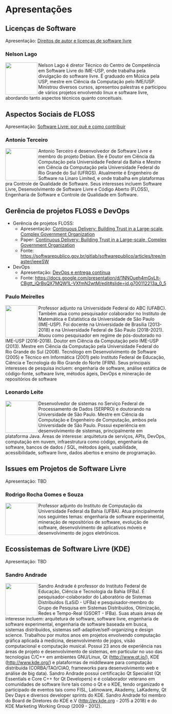 # Apresentações

## Licenças de Software

Apresentação:
[Direitos de autor e licenças de software livre](licencas-soft-livre-2021.odp?raw=true)

### Nelson Lago

<img src="http://servicosweb.cnpq.br/wspessoa/servletrecuperafoto?tipo=1&id=K4235407H0" height="100" align="left">

Nelson Lago é diretor Técnico do Centro de Competência em Software Livre do IME-USP, onde trabalha pela divulgação do software livre. É graduado em Música pela USP, mestre em Ciência da Computação pelo IME/USP. Ministrou diversos cursos, apresentou palestras e participou de vários projetos envolvendo linux e software livre, abordando tanto aspectos técnicos quanto conceituais.

## Aspectos Sociais de FLOSS

Apresentação:
[Software Livre: por quê e como contribuir](sl-contribuir.pdf?raw=true)

### Antonio Terceiro

<img src="https://terceiro.xyz/photo.jpg" height="100" align="left">

Antonio Terceiro é desenvolvedor de Software Livre e membro do projeto Debian. Ele é Doutor em Ciência da Computação pela Universidade Federal da Bahia e Mestre em Ciência da Computação pela Universidade Federal do Rio Grande do Sul (UFRGS). Atualmente é Engenheiro de Software na Linaro Limited, e onde trabalha em plataformas pra Controle de Qualidade de Software. Seus interesses incluem Software Livre, Desenvolvimento de Software Livre e Código Aberto (FLOSS), Engenharia de Software e Controle de Qualidade em Software.

## Gerência de projetos FLOSS e DevOps

- Gerência de projetos FLOSS:
  - Apresentação: [Continuous Delivery: Building Trust in a Large-scale, Complex Government Organization](IEEE-SW-CD-SPB-presentation.pdf?raw=true)
  - Paper: [Continuous Delivery: Building Trust in a Large-scale, Complex Government Organization](IEEE-SW-CD-SPB-paper.pdf?raw=true)
  - Fonte: https://softwarepublico.gov.br/gitlab/softwarepublico/articles/tree/master/ieeeSW
- DevOps
  - Apresentação: [DevOps e entrega contínua](2021-10-29_DevOps_UFBA.pdf?raw=true)
  - Fonte: https://docs.google.com/presentation/d/1NNOueh4mGvLlt-CBgtt_iQrBsQX7MQW1L-VXfmN2wtM/edit#slide=id.g700112213a_0_5

### Paulo Meirelles

<img src="http://servicosweb.cnpq.br/wspessoa/servletrecuperafoto?tipo=1&id=K4188461E1" height="100" align="left">

Professor adjunto na Universidade Federal do ABC (UFABC). Também atua como pesquisador colaborador no Instituto de Matemática e Estatística da Universidade de São Paulo (IME-USP). Foi docente na Universidade de Brasília (2013-2018) e na Universidade Federal de São Paulo (2018-2021). Atuou como pesquisador em regime de pós-doutorado no IME-USP (2016-2018). Doutor em Ciência da Computação pelo IME-USP (2013). Mestre em Ciência da Computação pela Universidade Federal do Rio Grande do Sul (2008). Tecnólogo em Desenvolvimento de Software (2005) e Técnico em Informática (2001) pelo Instituto Federal de Educação, Ciência e Tecnologia do Rio Grande do Norte (IFRN). Seus principais interesses de pesquisa incluem: engenharia de software, análise estática de código-fonte, software livre, métodos ágeis, DevOps e mineração de repositórios de software

### Leonardo Leite

<img src="http://servicosweb.cnpq.br/wspessoa/servletrecuperafoto?tipo=1&id=K4489217E0" height="100" align="left">

Desenvolvedor de sistemas no Serviço Federal de Processamento de Dados (SERPRO) e doutorando na Universidade de São Paulo. Mestre em Ciência da Computação e Engenheiro de Computação, ambos pela Universidade de São Paulo. Possui experiência em desenvolvimento de sistemas, principalmente em plataforma Java. Áreas de interesse: arquitetura de serviços, APIs, DevOps, computação em nuvem, infraestrutura como código, engenharia de software, bancos de dados / SQL, métodos ágeis, usabilidade, acessibilidade, software livre, dados abertos e ensino de programação.

## Issues em Projetos de Software Livre

Apresentação: TBD

### Rodrigo Rocha Gomes e Souza

<img src="http://servicosweb.cnpq.br/wspessoa/servletrecuperafoto?tipo=1&id=K4189462A2" height="100" align="left">

Professor adjunto do Instituto de Computação da Universidade Federal da Bahia (UFBA). Atua principalmente nos seguintes temas: engenharia de software experimental, mineração de repositórios de software, evolução de software, desenvolvimento de aplicativos móveis e desenvolvimento de jogos eletrônicos.


## Ecossistemas de Software Livre (KDE)

Apresentação: TBD

### Sandro Andrade

<img src="http://servicosweb.cnpq.br/wspessoa/servletrecuperafoto?tipo=1&id=K4768539A8" height="100" align="left">

Sandro Andrade é professor do Instituto Federal de Educação, Ciência e Tecnologia da Bahia (IFBa). É pesquisador-colaborador do Laboratório de Sistemas Distribuídos (LaSiD - UFBa) e pesquisador-membro do Grupo de Pesquisa em Sistemas Distribuídos, Otimização, Redes e Tempo-Real (GSORT - IFBa). Suas atuais áreas de interesse incluem: arquitetura de software, software livre, engenharia de software experimental, engenharia de software baseada em busca, sistemas distribuídos, sistemas self-adaptive/self-organizing e design science. 
Trabalhou por muitos anos em projetos envolvendo computação gráfica aplicada à medicina, desenvolvimento de jogos, visão computacional e computação musical. Possui 23 anos de experiência nas áreas de projeto e desenvolvimento de sistemas, em particular no uso das tecnologias C/C++ em ambientes GNU/Linux, Qt (http://www.qt.io/), KDE (http://www.kde.org/) e plataformas de middleware para computação distribuída (CORBA/TAO/CIAO, frameworks para desenvolvimento web e análise de big data). 
Sandro Andrade possui certificação Qt Specialist (Qt Essentials e Core C++ for Qt Developers) e é colaborador veterano em comunidades de software livre tais como o Qt e o KDE, tendo organizado e participado de eventos tais como FISL, Latinoware, Akademy, LaKademy, Qt Dev Days e diversos developer sprints do KDE. Sandro Andrade foi membro do Board de Diretores do KDE e.V (http://ev.kde.org - 2015 a 2018) e do KDE Marketing Working Group (2009 - 2012).
